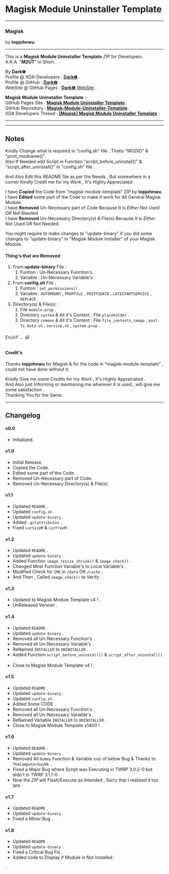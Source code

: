 # Magisk Module Uninstaller Template #  

----------

### Magisk ###  
by **topjohnwu**  

----------

This is a **Magisk Module Uninstaller Template** *ZIP* for Developers.  
A.K.A. "**M2UT**" in Short.  
  
By **Dark**❶  
Profile @ XDA-Developers : [**Dark**❶](http://forum.xda-developers.com/member.php?u=7292542 "XDA Profile") .  
Profile @ GitHub : [**Dark**❶](https://github.com/dark-1 "GitHub Profile") .   
WebSite @ GitHub Pages : [**Dark**❶ WebSite](https://dark-1.github.io "GitHub WebSite") .   
  
**Magisk Module Uninstaller Template** :-  
GitHub Pages Site : [**Magisk Module Uninstaller Template**](https://dark-1.github.io/Magisk-Module-Uninstaller-Template "GitHub Pages") .  
GitHub Repository : [**Magisk-Module-Uninstaller-Template**](https://github.com/dark-1/Magisk-Module-Uninstaller-Template "GitHub") .  
XDA Developers Thread : [**[Magisk] Magisk Module Uninstaller Template**](https://forum.xda-developers.com/apps/magisk/magisk-module-uninstaller-template-t3597600 "XDA Developers") .  
  

----------

----------

## Notes ##  
  
Kindly Change what is required in "config.sh" file , ThatIs "MODID" & "print_modname()".  
Also If Needed add Script in Function "script_before_uninstall()" & "script_after_uninstall()" in "config.sh" file .  
  
And Also Edit this README file as per the Needs , But somewhere in a corner Kindly Credit me for my Work , It's Highly Appreciated .  
  
I have **Copied** the Code from "magisk-module-template" ZIP by **topjohnwu**.  
I have **Edited** some part of the Code to make it work for All General Magisk Module.  
I have **Removed** Un-Necessary part of Code Because It is *Either* Not Used *OR* Not Needed.  
I have **Removed** Un-Necessary Directory(s) & File(s) Because It is *Either* Not Used *OR* Not Needed.  
  
You might require to make changes to "update-binary" if you did some changes to "update-binary" in "Magisk Module Installer" of your Magisk Module.    
  
#### Thing's that are Removed ####  
  
1. From **update-binary** File :  
    1. Funtion : Un-Necessary Function's .  
    2. Variable : Un-Necessary Variable's .  
2. From **config.sh** File :  
    1. Funtion : `set_permissions()` .  
    2. Variable : `AUTOMOUNT` , `PROPFILE` , `POSTFSDATA` , `LATESTARTSERVICE` , `REPLACE` .  
3. Directory(s) & File(s) :  
    1. File `module.prop` .  
    2. Directory `system` & All it's Content : File `placeholder` .  
    3. Directory `common` & All it's Content : File `file_contexts_image` , `post-fs-data.sh` , `service.sh` , `system.prop` .  
  
  
###### EnJoY ...  :smiley: ######  
  
#### Credit's ####
  
Thanks **topjohnwu** for Magisk & for the code in "magisk-module-template" , could not have done without it.  
  
Kindly Give me some Credits for my Work , It's Highly Appreciated .  
And Also just Informing or mentioning me wherever it is used , will give me some satisfaction .  
Thanking You for the Same.  
  

----------

## Changelog ##  
    
#### v0.0 ####  
- Initialized.  

#### v1.0 ####  
- Initial Release.  
- Copied the Code.  
- Edited some part of the Code.  
- Removed Un-Necessary part of Code.  
- Removed Un-Necessary Directory(s) & File(s).  
   
#### v1.1 ####  
- Updated `README` .  
- Updated `config.sh` .  
- Updated `update-binary` .  
- Added `.gitattributes` .  
- Fixed `curSizeM` & `curFreeM` .  
   
#### v1.2 ####  
- Updated `README` .  
- Updated `update-binary` .  
- Added Function `image_resize_shrink()` & `image_check()` .  
- Changed Most Function Variable's to Local Variable's .  
- Modified Check for `IMG` in `/data` OR `/cache` .  
- And Then , Called `image_check()` to Verify .  
   
#### v1.3 ####  
- Updated to Magisk Module Template v4 ! .  
- UnReleased Version .  
   
#### v1.4 ####  
- Updated `README` .  
- Updated `update-binary` .  
- Removed all Un-Necessary Function's .  
- Removed all Un-Necessary Variable's .  
- ReNamed `INSTALLER` to `UNINSTALLER` .   
- Added Function `script_before_uninstall()` & `script_after_uninstall()` .  
- Close to Magisk Module Template v4 ! .  
   
#### v1.5 ####  
- Updated `README` .  
- Updated `update-binary` .  
- Updated `config.sh` .  
- Added Some CODE .  
- Removed all Un-Necessary Function's .  
- Removed all Un-Necessary Variable's .  
- ReNamed Variable `INSTALLER` to `UNINSTALLER` .   
- Close to Magisk Module Template v1400 ! .  
   
#### v1.6 ####  
- Updated `README` .  
- Updated `update-binary` .  
- Removed All `Dummy` Function & Variable coz of below Bug & Thanks to `TheComputerGuy96` .  
- Fixed a Major Bug where Script was Executing in TWRP 3.0.2-0 but didn't in TWRP 3.1.1-0 .  
- Now the *ZIP* will Flash/Execute as Intended , Sorry that I realized it too late .  
   
#### v1.7 ####  
- Updated `README` .  
- Updated `update-binary` .  
- Fixed a Minor Bug .  
   
#### v1.8 ####  
- Updated `README` .  
- Updated `update-binary` .  
- Fixed a Critical Bug Fix .  
- Added code to Display if Module is Not Installed .  
  
.
